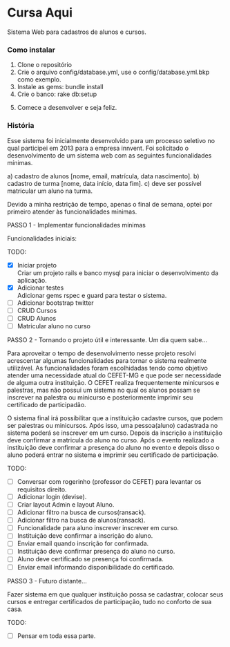 Cursa Aqui
========

Sistema Web para cadastros de alunos e cursos.

### Como instalar

1. Clone o repositório
2. Crie o arquivo config/database.yml, use o config/database.yml.bkp como exemplo.
3. Instale as gems: bundle install
4. Crie o banco: rake db:setup
5) Comece a desenvolver e seja feliz.

### História

Esse sistema foi inicialmente desenvolvido para um processo seletivo no qual participei em 2013 para a empresa innvent.
Foi solicitado o desenvolvimento de um sistema web com as seguintes funcionalidades mínimas.

a) cadastro de alunos [nome, email, matrícula, data nascimento].
b) cadastro de turma [nome, data início, data fim].
c) deve ser possível matricular um aluno na turma.

Devido a minha restrição de tempo, apenas o final de semana, optei por primeiro atender às funcionalidades mínimas.

PASSO 1 - Implementar funcionalidades mínimas

Funcionalidades iniciais:

TODO:
- [x] Iniciar projeto <br>
  Criar um projeto rails e banco mysql para iniciar o desenvolvimento da  aplicação.
- [x] Adicionar testes <br>
  Adicionar gems rspec e guard para testar o sistema.
- [ ] Adicionar bootstrap twitter
- [ ] CRUD Cursos
- [ ] CRUD Alunos
- [ ] Matricular aluno no curso

PASSO 2 - Tornando o projeto útil e interessante.
Um dia quem sabe...

Para aproveitar o tempo de desenvolvimento nesse projeto resolvi acrescentar algumas funcionalidades para tornar o sistema realmente utilizável. 
As funcionalidades foram escolhidadas tendo como objetivo atender uma necessidade atual do CEFET-MG e que pode ser necessidade de alguma outra instituição.
O CEFET realiza frequentemente minicursos e palestras, mas não possui um sistema no qual os alunos possam se inscrever na palestra ou minicurso e posteriormente imprimir seu certificado de participadão.

O sistema final irá possibilitar que a instituição cadastre cursos, que podem ser palestras ou minicursos.
Após isso, uma pessoa(aluno) cadastrada no sistema poderá se inscrever em um curso.
Depois da inscrição a instituição deve confirmar a matricula do aluno no curso.
Após o evento realizado a instituição deve confirmar a presença do aluno no evento e depois disso o aluno poderá entrar no sistema e imprimir seu certificado de participação.

TODO:
- [ ] Conversar com rogerinho (professor do CEFET) para levantar os requisitos direito.
- [ ] Adicionar login (devise).
- [ ] Criar layout Admin e layout Aluno.
- [ ] Adicionar filtro na busca de cursos(ransack).
- [ ] Adicionar filtro na busca de alunos(ransack).
- [ ] Funcionalidade para aluno inscrever inscrever em curso.
- [ ] Instituição deve confirmar a inscrição do aluno.
- [ ] Enviar email quando inscrição for confirmada.
- [ ] Instituição deve confirmar presença do aluno no curso.
- [ ] Aluno deve certificado se presença foi confirmada.
- [ ] Enviar email informando disponibilidade do certificado.

PASSO 3 - Futuro distante...

Fazer sistema em que qualquer instituição possa se cadastrar, colocar seus cursos e entregar certificados de participação, tudo no conforto de sua casa.

TODO:
- [ ] Pensar em toda essa parte.